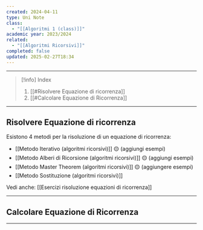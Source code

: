 ```yaml
---
created: 2024-04-11
type: Uni Note
class:
  - "[[Algoritmi 1 (class)]]"
academic year: 2023/2024
related:
  - "[[Algoritmi Ricorsivi]]"
completed: false
updated: 2025-02-27T18:34
---
```

---

>[!info] Index
>1. [[#Risolvere Equazione di ricorrenza]]
>2. [[#Calcolare Equazione di Ricorrenza]]

---
## Risolvere Equazione di ricorrenza

Esistono 4 metodi per la risoluzione di un equazione di ricorrenza:
- [[Metodo Iterativo (algoritmi ricorsivi)]] 🟡 (aggiungi esempi)
- [[Metodo Alberi di Ricorsione (algoritmi ricorsivi)]]  🟡 (aggiungi esempi)
- [[Metodo Master Theorem (algoritmi ricorsivi)]] 🟡 (aggiungere esempi)
- [[Metodo Sostituzione (algoritmi ricorsivi)]]

Vedi anche: [[Esercizi risoluzione equazioni di ricorrenza]]

---
## Calcolare Equazione di Ricorrenza



---